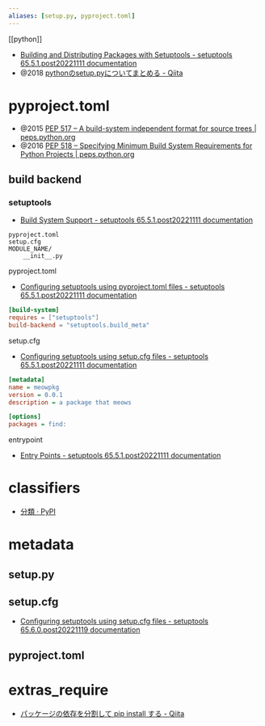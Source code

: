 ```yaml
---
aliases: [setup.py, pyproject.toml]
---
```


[[python]]

- [Building and Distributing Packages with Setuptools - setuptools 65.5.1.post20221111 documentation](https://setuptools.pypa.io/en/latest/userguide/index.html)
- @2018  [pythonのsetup.pyについてまとめる - Qiita](https://qiita.com/Tadahiro_Yamamura/items/2cbcd272a96bb3761cc8)

# pyproject.toml
- @2015 [PEP 517 – A build-system independent format for source trees | peps.python.org](https://peps.python.org/pep-0517/)
- @2016 [PEP 518 – Specifying Minimum Build System Requirements for Python Projects | peps.python.org](https://peps.python.org/pep-0518/)

## build backend
### setuptools
  - [Build System Support - setuptools 65.5.1.post20221111 documentation](https://setuptools.pypa.io/en/latest/build_meta.html)
```
pyproject.toml
setup.cfg
MODULE_NAME/
	__init__.py
```

pyproject.toml
- [Configuring setuptools using pyproject.toml files - setuptools 65.5.1.post20221111 documentation](https://setuptools.pypa.io/en/latest/userguide/pyproject_config.html)
```toml
[build-system]
requires = ["setuptools"]
build-backend = "setuptools.build_meta"  
```

setup.cfg
- [Configuring setuptools using setup.cfg files - setuptools 65.5.1.post20221111 documentation](https://setuptools.pypa.io/en/latest/userguide/declarative_config.html#declarative-config)
```setup.cfg
[metadata]
name = meowpkg
version = 0.0.1
description = a package that meows

[options]
packages = find:
```

entrypoint
- [Entry Points - setuptools 65.5.1.post20221111 documentation](https://setuptools.pypa.io/en/latest/userguide/entry_point.html)

# classifiers
- [分類 · PyPI](https://pypi.org/classifiers/)

# metadata
## setup.py

## setup.cfg
- [Configuring setuptools using setup.cfg files - setuptools 65.6.0.post20221119 documentation](https://setuptools.pypa.io/en/latest/userguide/declarative_config.html)

## pyproject.toml

# extras_require
- [パッケージの依存を分割して pip install する - Qiita](https://qiita.com/tshimura/items/87fadea8123219e2933c)

